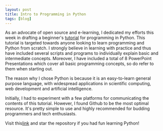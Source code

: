 ```yaml
---
layout: post
title: Intro to Programming in Python
tags: [blog]
---
```


As an advocate of open source and e-learning, I dedicated my efforts this week in drafting a beginner's <a href="https://github.com/faizanzafar40/Intro-to-Programming-in-Python">tutorial</a> for programming in Python. This tutorial is targeted towards anyone looking to learn programming and Python from scratch. I strongly believe in learning with practice and thus have included several scripts and programs to individually explain basic and intermediate concepts. Moreover, I have included a total of 8 PowerPoint Presentations which cover all basic programming concepts, so do refer to them when starting out.<br>

The reason why I chose Python is because it is an easy-to-learn general purpose language, with widespread applications in scientific computing, web development and artificial intelligence.<br>

Initially, I had to experiment with a few platforms for communicating the contents of this tutorial. However, I found Github to be the most optimal resource. It's pretty simple to use and highly recommended for budding programmers and tech enthusiasts.<br>

Visit this<a href="https://github.com/faizanzafar40/Intro-to-Programming-in-Python">link</a> and star the repository if you had fun learning Python!